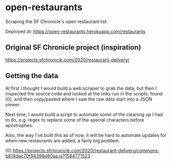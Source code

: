 # open-restaurants
Scraping the SF Chronicle's open restaurant list. 

Deployed at: https://open-restaurants.herokuapp.com/restaurants

## Original SF Chronicle project (inspiration)
https://projects.sfchronicle.com/2020/restaurant-delivery/ 

## Getting the data 
At first I thought I would build a web scraper to grab the data, but then I inspected the source code and looked at the links run in the scripts, found [0], and then copy/pasted where I saw the raw data start into a JSON viewer. 

Next time, I would build a script to automate some of the cleaning up I had to do, e.g. regex to replace some of the special characters before apostrophes. 

Also, the way I've built this as of now, it will be hard to automate updates for when new restaurants are added, a fairly big problem. 

[0] https://projects.sfchronicle.com/2020/restaurant-delivery/commons-b814dac70f94398e80aa.js?1584771523